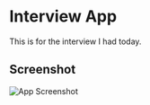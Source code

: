 # Interview App

This is for the interview I had today.

## Screenshot
![App Screenshot](resultInterviewApp.PNG)
